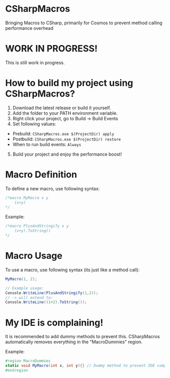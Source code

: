 # CSharpMacros
 Bringing Macros to CSharp, primarily for Cosmos to prevent method calling performance overhead

# WORK IN PROGRESS!
This is still work in progress.

# How to build my project using CSharpMacros?
1. Download the latest release or build it yourself.
2. Add the folder to your PATH environment variable.
3. Right click your project, go to Build -> Build Events
4. Set following values:
  - Prebuild: `CSharpMacros.exe $(ProjectDir) apply`
  - Postbuild: `CSharpMacros.exe $(ProjectDir) restore`
  - When to run build events: `Always`
5. Build your project and enjoy the performance boost!

# Macro Definition
To define a new macro, use following syntax:
```csharp
/*macro MyMacro x y
	(x+y)
*/
```

Example:
```csharp
/*macro PlusAndStringify x y
	(x+y).ToString()
*/
```

# Macro Usage
To use a macro, use following syntax (its just like a method call):
```csharp
MyMacro(1, 2);

// Example usage:
Console.WriteLine(PlusAndStringify(1,2));
// -> will extend to:
Console.WriteLine((1+2).ToString());
```

# My IDE is complaining!
It is recommended to add dummy methods to prevent this. CSharpMacros automatically removes everything in the "MacroDummies" region.

Example:
```csharp
#region MacroDummies
static void MyMacro(int x, int y){} // Dummy method to prevent IDE complaining
#endregion
```